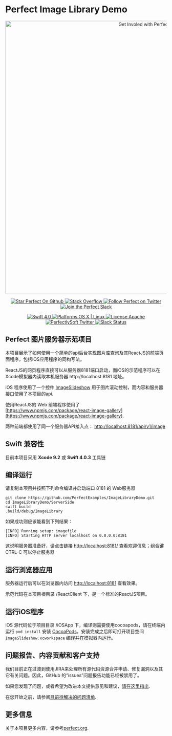# Perfect Image Library Demo

<p align="center">
    <a href="http://perfect.org/get-involved.html" target="_blank">
        <img src="http://perfect.org/assets/github/perfect_github_2_0_0.jpg" alt="Get Involed with Perfect!" width="854" />
    </a>
</p>

<p align="center">
    <a href="https://github.com/PerfectlySoft/Perfect" target="_blank">
        <img src="http://www.perfect.org/github/Perfect_GH_button_1_Star.jpg" alt="Star Perfect On Github" />
    </a>  
    <a href="http://stackoverflow.com/questions/tagged/perfect" target="_blank">
        <img src="http://www.perfect.org/github/perfect_gh_button_2_SO.jpg" alt="Stack Overflow" />
    </a>  
    <a href="https://twitter.com/perfectlysoft" target="_blank">
        <img src="http://www.perfect.org/github/Perfect_GH_button_3_twit.jpg" alt="Follow Perfect on Twitter" />
    </a>  
    <a href="http://perfect.ly" target="_blank">
        <img src="http://www.perfect.org/github/Perfect_GH_button_4_slack.jpg" alt="Join the Perfect Slack" />
    </a>
</p>

<p align="center">
    <a href="https://developer.apple.com/swift/" target="_blank">
        <img src="https://img.shields.io/badge/Swift-4.0-orange.svg?style=flat" alt="Swift 4.0">
    </a>
    <a href="https://developer.apple.com/swift/" target="_blank">
        <img src="https://img.shields.io/badge/Platforms-OS%20X%20%7C%20Linux%20-lightgray.svg?style=flat" alt="Platforms OS X | Linux">
    </a>
    <a href="http://perfect.org/licensing.html" target="_blank">
        <img src="https://img.shields.io/badge/License-Apache-lightgrey.svg?style=flat" alt="License Apache">
    </a>
    <a href="http://twitter.com/PerfectlySoft" target="_blank">
        <img src="https://img.shields.io/badge/Twitter-@PerfectlySoft-blue.svg?style=flat" alt="PerfectlySoft Twitter">
    </a>
    <a href="http://perfect.ly" target="_blank">
        <img src="http://perfect.ly/badge.svg" alt="Slack Status">
    </a>
</p>

## Perfect 图片服务器示范项目

本项目展示了如何使用一个简单的api后台实现图片库查询及其ReactJS的前端页面程序，包括iOS应用程序的同构写法。

ReactJS的网页程序直接可以从服务器8181端口启动，而iOS的示范程序可以在Xcode模拟器内读取本机服务器 http://localhost:8181 地址。

iOS 程序使用了一个控件 [ImageSlideshow](https://github.com/zvonicek/ImageSlideshow) 用于图片滚动控制，而内容和服务器接口使用了本项目的api.

使用ReactJS的 Web 前端程序使用了 [https://www.npmjs.com/package/react-image-gallery](https://www.npmjs.com/package/react-image-gallery).

两种前端都使用了同一个服务器API接入点：
 [http://localhost:8181/api/v1/image](http://localhost:8181/api/v1/image)


## Swift 兼容性

目前本项目采用 **Xcode 9.2** 或 **Swift 4.0.3** 工具链

## 编译运行

请复制本项目并按照下列命令编译并启动端口 8181 的 Web服务器

```
git clone https://github.com/PerfectExamples/ImageLibraryDemo.git
cd ImageLibraryDemo/ServerSide
swift build
.build/debug/ImageLibrary
```

如果成功则应该能看到下列结果：

```
[INFO] Running setup: imagefile
[INFO] Starting HTTP server localhost on 0.0.0.0:8181
```

这说明服务器准备好，请点击链接 [http://localhost:8181/](http://localhost:8181/) 查看欢迎信息；组合键 CTRL-C 可以停止服务器

## 运行浏览器应用

服务器运行后可以在浏览器内访问 [http://localhost:8181](http://localhost:8181) 查看效果。

示范代码在本项目根目录 /ReactClient 下，是一个标准的ReactJS项目。

## 运行iOS程序

iOS 源代码位于项目目录 /iOSApp 下，编译则需要使用cocoapods，请在终端内运行 `pod install` 安装 [CocoaPods](http://cocoapods.org/)。安装完成之后即可打开项目空间 `ImageSlideshow.xcworkspace` 编译并在模拟器内运行。

## 问题报告、内容贡献和客户支持

我们目前正在过渡到使用JIRA来处理所有源代码资源合并申请、修复漏洞以及其它有关问题。因此，GitHub 的“issues”问题报告功能已经被禁用了。

如果您发现了问题，或者希望为改进本文提供意见和建议，[请在这里指出](http://jira.perfect.org:8080/servicedesk/customer/portal/1).

在您开始之前，请参阅[目前待解决的问题清单](http://jira.perfect.org:8080/projects/ISS/issues).


## 更多信息
关于本项目更多内容，请参考[perfect.org](http://perfect.org).
